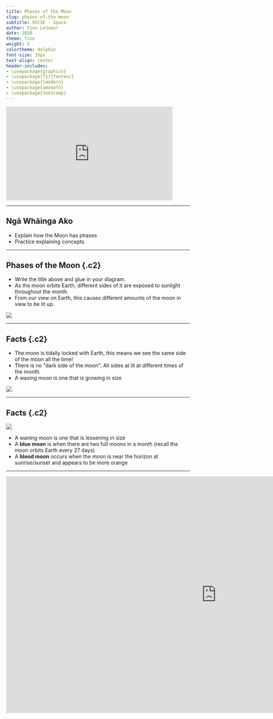 ```yaml
---
title: Phases of the Moon
slug: phases-of-the-moon
subtitle: 9SCIE - Space
author: Finn LeSueur
date: 2020
theme: finn
weight: 5
colortheme: dolphin
font-size: 35px
text-align: center
header-includes:
- \usepackage{graphicx}
- \usepackage[T1]{fontenc}
- \usepackage{lmodern}
- \usepackage{amsmath}
- \usepackage{textcomp}
---
```


<iframe width="456" height="257" src="https://www.youtube.com/embed/wz01pTvuMa0" frameborder="0" allow="accelerometer; autoplay; encrypted-media; gyroscope; picture-in-picture" allowfullscreen></iframe>

---

## Ngā Whāinga Ako

- Explain how the Moon has phases
- Practice explaining concepts

---

## Phases of the Moon {.c2}

- Write the title above and glue in your diagram.
- As the moon orbits Earth, different sides of it are exposed to sunlight throughout the month.
- From our view on Earth, this causes different amounts of the moon in view to be lit up.

![](https://upload.wikimedia.org/wikipedia/commons/6/6a/Moon_Phase_Diagram_for_Simple_English_Wikipedia.GIF)

---

## Facts {.c2}

- The moon is tidally locked with Earth, this means we see the same side of the moon all the time!
- There is no "dark side of the moon". All sides at lit at different times of the month.
- A waxing moon is one that is growing in size

![](https://cdn.mos.cms.futurecdn.net/yyvvM9kwaVGySFE6aXXoJL-1200-80.jpg)

---

## Facts {.c2}

![](https://earthsky.org/upl/2012/11/eclipse_total_espanek_10-27-2004-e1358526755212.jpeg)

- A waning moon is one that is lessening in size
- A __blue moon__ is when there are two full moons in a month (recall the moon orbits Earth every 27 days)
- A __blood moon__ occurs when the moon is near the horizon at sunrise/sunset and appears to be more orange

---

<iframe width="1152" height="648" src="https://www.youtube.com/embed/Ks8WH3xUo_E" frameborder="0" allow="accelerometer; autoplay; encrypted-media; gyroscope; picture-in-picture" allowfullscreen></iframe>
